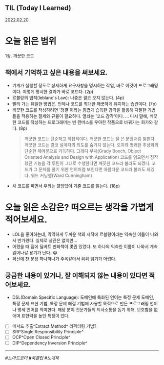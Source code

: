 ## TIL (Today I Learned)

2022.02.20

# 오늘 읽은 범위

1장. 깨끗한 코드

## 책에서 기억하고 싶은 내용을 써보세요.

- 기계가 실행할 정도로 상세하게 요구사항을 명시하는 작업, 바로 이것이 프로그래밍이다. 이렇게 명시한 결과가 바로 코드다. (2p)
- 르블랑의 법칙(leblanc's Law): 나중은 결코 오지 않는다. (4p)
- 빨리 가는 유일한 방법은, 언제나 코드를 최대한 깨끗하게 유지하는 습관이다. (7p)
- 깨끗한 코드를 작성하려면 '청결'이라는 힘겹게 습득한 감각을 활용해 자잘한 기법들을 적용하는 절제와 규율이 필요하다. 열쇠는 '코드 감각'이다. ... 다시 말해, 깨끗한 코드를 작성하는 프로그래머는 빈 캔버스를 우아한 작품으로 바꿔가는 화가와 같다. (8p)
  > 깨끗한 코드는 단순하고 직접적이다. 깨끗한 코드는 잘 쓴 문장처럼 읽힌다. 깨끗한 코드는 결코 설계자의 의도를 숨기지 않는다. 오히려 명쾌한 추상화와 단순한 제어문으로 가득하다. 그래디 부치(Grady Booch, Object Oriented Analysis and Design with Application)
  > 코드를 읽으면서 짐작했던 기능을 각 루틴이 그대로 수행한다면 깨끗한 코드라 불러도 되겠다. 코드가 그 문제를 풀기 위한 언어처럼 보인다면 아름다운 코드라 불러도 되겠다. 워드 커닝햄(Ward Cunningham)
- 새 코드를 짜면서 우리는 끊임없이 기존 코드를 읽는다. (18p)

# 오늘 읽은 소감은? 떠오르는 생각을 가볍게 적어보세요.

- LOL을 좋아하는데, 막막하게 두꺼운 책의 시작에 르블랑이라는 익숙한 이름이 나와서 반가웠다. 실제로 상관은 없지만...
- 어렸을 때 집에 딜버트 만화책이 몇권 있었다. 또 하나의 익숙한 이름이 나와서 계속 읽어나갈 용기가 난다. :joy:
- 확신에 찬 문장 하나하나가 주옥같아서 휙휙 읽기가 어렵다.

## 궁금한 내용이 있거나, 잘 이해되지 않는 내용이 있다면 적어보세요.

- DSL(Domain Specific Language): 도메인에 특화된 언어는 특정 문제 도메인, 특정 문제 표현 기법, 특정 문제 해결 기법에 사용할 목적으로 만든 프로그래밍 언어나 명세 언어를 의미한다. 해당 분야 전문가들의 의사소통을 돕기 위해, 모호함을 없애며 표현력을 높인 특징이 있다.
- [ ] 메서드 추출^Extract Method^ 리펙터링 기법?
- [ ] SRI^Single Responsibility Principle^
- [ ] OCP^Open Closed Principle^
- [ ] DIP^Dependency Inversion Principle^

---

_#노마드코더 #북클럽 #노개북_
